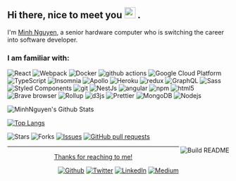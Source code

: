 <!-- # MinhNguyen Github Profile -->

## Hi there, nice to meet you <img src="https://media.giphy.com/media/hvRJCLFzcasrR4ia7z/giphy.gif" width="25px"> .

I'm <a href="https://www.minhdnguyen.com/">Minh Nguyen</a>, a senior hardware computer who is switching the career into software developer. 



<!-- <p align="center">
  <a href="https://github.com/minhd-nguyen?tab=followers">
    <img src="https://img.shields.io/github/followers/minhd-nguyen?label=Followers&logo=GitHub&style=for-the-badge" alt="GitHub badge" />
  </a>
  <a href="http://twitter.com/arpancodes">
    <img src="https://img.shields.io/twitter/follow/nguyendm77?label=Twitter&logo=twitter&style=for-the-badge" />
  </a>
</p> -->



### I am familiar with: 

<p>
  <img alt="React" src="https://img.shields.io/badge/-React-45b8d8?style=flat-square&logo=react&logoColor=white" />
  <img alt="Webpack" src="https://img.shields.io/badge/-Webpack-8DD6F9?style=flat-square&logo=webpack&logoColor=white" /> 
  <img alt="Docker" src="https://img.shields.io/badge/-Docker-46a2f1?style=flat-square&logo=docker&logoColor=white" />
  <img alt="github actions" src="https://img.shields.io/badge/-Github_Actions-2088FF?style=flat-square&logo=github-actions&logoColor=white" />
  <img alt="Google Cloud Platform" src="https://img.shields.io/badge/-Google_Cloud_Platform-1a73e8?style=flat-square&logo=google-cloud&logoColor=white" />
  <img alt="TypeScript" src="https://img.shields.io/badge/-TypeScript-007ACC?style=flat-square&logo=typescript&logoColor=white" />
  <img alt="Insomnia" src="https://img.shields.io/badge/-Insomnia-5849BE?style=flat-square&logo=insomnia&logoColor=white" />
  <img alt="Apollo" src="https://img.shields.io/badge/-Apollo%20GraphQL-311C87?style=flat-square&logo=apollo-graphql&logoColor=white" />
  <img alt="Heroku" src="https://img.shields.io/badge/-Heroku-430098?style=flat-square&logo=heroku&logoColor=white" />
  <img alt="redux" src="https://img.shields.io/badge/-Redux-764ABC?style=flat-square&logo=redux&logoColor=white" />
  <img alt="GraphQL" src="https://img.shields.io/badge/-GraphQL-E10098?style=flat-square&logo=graphql&logoColor=white" />
  <img alt="Sass" src="https://img.shields.io/badge/-Sass-CC6699?style=flat-square&logo=sass&logoColor=white" />
  <img alt="Styled Components" src="https://img.shields.io/badge/-Styled_Components-db7092?style=flat-square&logo=styled-components&logoColor=white" />
  <img alt="git" src="https://img.shields.io/badge/-Git-F05032?style=flat-square&logo=git&logoColor=white" />
  <img alt="NestJs" src="https://img.shields.io/badge/-NestJs-ea2845?style=flat-square&logo=nestjs&logoColor=white" />
  <img alt="angular" src="https://img.shields.io/badge/-Angular-DD0031?style=flat-square&logo=angular&logoColor=white" />
  <img alt="npm" src="https://img.shields.io/badge/-NPM-CB3837?style=flat-square&logo=npm&logoColor=white" />
  <img alt="html5" src="https://img.shields.io/badge/-HTML5-E34F26?style=flat-square&logo=html5&logoColor=white" />
  <img alt="Brave browser" src="https://img.shields.io/badge/-Brave_Browser-FB542B?style=flat-square&logo=brave&logoColor=white" />
  <img alt="Rollup" src="https://img.shields.io/badge/-Rollup-EC4A3F?style=flat-square&logo=rollup.js&logoColor=white" />
  <img alt="d3js" src="https://img.shields.io/badge/-D3.js-F9A03C?style=flat-square&logo=d3.js&logoColor=white" />
  <img alt="Prettier" src="https://img.shields.io/badge/-Prettier-F7B93E?style=flat-square&logo=prettier&logoColor=white" />
  <img alt="MongoDB" src="https://img.shields.io/badge/-MongoDB-13aa52?style=flat-square&logo=mongodb&logoColor=white" />
  <img alt="Nodejs" src="https://img.shields.io/badge/-Nodejs-43853d?style=flat-square&logo=Node.js&logoColor=white" />
</p>


<!-- ### Language:

<p>
  <img src='https://img.stackshare.io/service/2538/kEpgHiC9.png' width='32' title='HTML'>
  <img src='https://img.stackshare.io/service/6727/css.png' width='32' title='CSS'>
  <img src='https://img.stackshare.io/service/1209/javascript.jpeg' width='32' title='JavaScript'>
  <img src='https://img.stackshare.io/service/1021/lxEKmMnB_400x400.jpg' width='32' title='JQuery'>
  <img src='https://img.stackshare.io/service/1163/hashtag.png' width='32' title='ExpressJS'>
  <img src='https://img.stackshare.io/service/1020/OYIaJ1KK.png' width='32' title='React'>
  <img height="20" src="https://raw.githubusercontent.com/github/explore/80688e429a7d4ef2fca1e82350fe8e3517d3494d/topics/mysql/mysql.png">
  <img height="20" src="https://raw.githubusercontent.com/github/explore/80688e429a7d4ef2fca1e82350fe8e3517d3494d/topics/nodejs/nodejs.png">
  <img src='https://img.stackshare.io/service/1030/leaf-360x360.png' width='32' title='MongoDB'>
  <img src='https://img.stackshare.io/service/1231/0TXzZU7W_400x400.jpg' width='32' title='Mongoose'>
  <img height="20" src="https://raw.githubusercontent.com/github/explore/5c058a388828bb5fde0bcafd4bc867b5bb3f26f3/topics/graphql/graphql.png">
  <img height="20" src="https://raw.githubusercontent.com/github/explore/80688e429a7d4ef2fca1e82350fe8e3517d3494d/topics/cpp/cpp.png">
  <img src='https://img.stackshare.io/service/1171/jCR2zNJV.png' width='32' title='Sass'>
  <img src='https://img.stackshare.io/service/993/pUBY5pVj.png' width='32' title='Python'>
</p>



### Tool:

<p>
  <img src='https://img.stackshare.io/service/27/sBsvBbjY.png' width='32' title='Github'>
  <img src='https://img.stackshare.io/service/4202/Visual_Studio_Code_logo.png' width='32' title='Visual Studio Code'>
  <img height="20" src="https://raw.githubusercontent.com/github/explore/80688e429a7d4ef2fca1e82350fe8e3517d3494d/topics/firebase/firebase.png">
  <img src='https://img.stackshare.io/service/1120/lejvzrnlpb308aftn31u.png' width='32' title='NPM'>
  <img src='https://img.stackshare.io/service/133/3wgIDj3j.png' width='32' title='Heroku'>
  <img src='https://img.stackshare.io/service/7618/bHjpwZem_400x400.png' width='32' title='Vercel'>
  <img src='https://img.stackshare.io/service/1161/vI0ZZlhZ_400x400.png' width='32' title='Socket.IO'>
  <img src='https://img.stackshare.io/service/1046/git.png' width='32' title='Git'>
  <img src='https://img.stackshare.io/service/64/cU74ahCn_400x400.jpg' width='32' title='Google Analytics'>
  <img src='https://img.stackshare.io/service/3244/1_Mr1Fy00XjPGNf1Kkp_hWtw_2x.png' width='32' title='Font Awesome'>
  <img src='https://img.stackshare.io/service/2652/ZWREQYdH_400x400.jpg' width='32' title='Google Fonts'>
</p> -->


<!-- [![Minhnguyen's github stats](https://github-readme-stats.vercel.app/api?username=minhd-nguyen&show_icons=true&theme=radical&hide=stars)](https://github.com/minhd-nguyen/) -->


<!-- [![ReadMe Card](https://github-readme-stats.vercel.app/api/pin/?username=minhd-nguyen&repo=github-readme-stats)](https://github.com/minhd-nguyen/github-readme-stats) -->


![MinhNguyen's Github Stats](https://github-readme-stats.vercel.app/api?username=minhd-nguyen&show_icons=true&theme=highcontrast)


[![Top Langs](https://github-readme-stats.vercel.app/api/top-langs/?username=minhd-nguyen&layout=compact)](https://github.com/minhnd-nguyen/github-readme-stats)


<!-- [![minhnguyen's wakatime stats](https://github-readme-stats.vercel.app/api/wakatime?username=minhnguyen)](https://github.com/minhd-nguyen/github-readme-stats) -->

<!-- <a href="https://github.com/minhd-nguyen/github-readme-stats">
  <img align="center" src="https://github-readme-stats.vercel.app/api/pin/?username=minhd-nguyen&repo=github-readme-stats" />
</a>


<a href="https://github.com/minhd-nguyen/convoychat">
  <img align="center" src="https://github-readme-stats.vercel.app/api/pin/?username=minhd-nguyen&repo=convoychat" />
</a> -->


<p><img alt="Stars" src="https://img.shields.io/github/stars/minhd-nguyen/minhd-nguyen?style=flat-square&labelColor=343b41"/> <img alt="Forks" src="https://img.shields.io/github/forks/minhd-nguyen/minhd-nguyen?style=flat-square&labelColor=343b41"/> 
<a href="https://github.com/minhd-nguyen/github-readme-stats/issues"><img alt="Issues" src="https://img.shields.io/github/issues/minhd-nguyen/github-readme-stats?color=0088ff" /></a> 
<a href="https://github.com/minhd-nguyen/github-readme-stats/pulls"><img alt="GitHub pull requests" src="https://img.shields.io/github/issues-pr/minhd-nguyen/github-readme-stats?color=0088ff" /></a></p>



[<img align="right" src="https://github.com/actions/setup-dotnet/workflows/Main%20workflow/badge.svg" alt="Build README">][build]

[build]: https://github.com/minhd-nguyen/minhnd-nguyen/workflows/Build%20README/badge.svg
[aurthohin]: https://github.com/minhd-nguyen/Aurthohin



---


<!-- <p  align="center">
<a href= "https://www.minhdnguyen.com/"><img src="https://img.icons8.com/fluent/48/000000/domain.png"/></a>
<a href='mailto://nguyendm77@gmail.com'><img src="https://img.icons8.com/fluent/48/000000/email.png"/></a>
<a href= "https://www.linkedin.com/in/minhd-nguyen/"><img src="https://img.icons8.com/fluent/48/000000/linkedin.png"/></a>
<a href= "https://github.com/minhd-nguyen"><img src="https://img.icons8.com/color/48/000000/github--v1.png"/></a>
<a href= "https://twitter.com/nguyendm77"><img src="https://img.icons8.com/color/48/000000/twitter-circled.png"/></a>
</p> -->


<p align="center"><a href= "https://www.minhdnguyen.com/">Thanks for reaching to me!</a></p>

<p align="center">
<a href="https://github.com/minhd-nguyen" target="_blank"><img alt="Github" src="https://img.shields.io/badge/GitHub-%2312100E.svg?&style=for-the-badge&logo=Github&logoColor=white" /></a> 
<a href="https://twitter.com/Guibz16" target="_blank"><img alt="Twitter" src="https://img.shields.io/badge/twitter-%231DA1F2.svg?&style=for-the-badge&logo=twitter&logoColor=white" /></a> 
<a href="https://www.linkedin.com/in/nguyendm77" target="_blank"><img alt="LinkedIn" src="https://img.shields.io/badge/linkedin-%230077B5.svg?&style=for-the-badge&logo=linkedin&logoColor=white" /></a> 
<a href="https://drive.google.com/file/d/1VE589JezDgMvPWzAMWwjkarepHk0NxXg/view" target="_blank"><img alt="Medium" src="https://img.shields.io/badge/medium-%2312100E.svg?&style=for-the-badge&logo=medium&logoColor=white" /></a>
</p>


